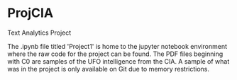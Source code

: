 # ProjCIA
Text Analytics Project

The .ipynb file titled 'Project1' is home to the jupyter notebook environment where the raw code for the project can be found. 
The PDF files beginning with C0 are samples of the UFO intelligence from the CIA. A sample of what was in the project is only available on Git due to memory restrictions.
